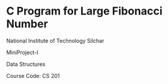 # C Program for Large Fibonacci Number

National Institute of Technology Silchar

MiniProject-I

Data Structures

Course Code: CS 201
